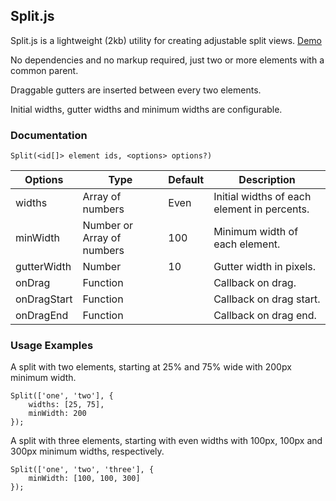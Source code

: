 ## Split.js



Split.js is a lightweight (2kb) utility for creating adjustable split views. [Demo](http://nathancahill.github.io/Split.js/)

No dependencies and no markup required, just two or more elements with a common parent.

Draggable gutters are inserted between every two elements.

Initial widths, gutter widths and minimum widths are configurable.

### Documentation

```
Split(<id[]> element ids, <options> options?)
```

| Options | Type | Default | Description |
|---|---|---|---|
| widths | Array of numbers | Even | Initial widths of each element in percents. |
| minWidth | Number or Array of numbers | 100 | Minimum width of each element. |
| gutterWidth | Number | 10 | Gutter width in pixels. |
| onDrag | Function | | Callback on drag. |
| onDragStart | Function | | Callback on drag start. |
| onDragEnd | Function | | Callback on drag end. |

### Usage Examples

A split with two elements, starting at 25% and 75% wide with 200px minimum width.

```
Split(['one', 'two'], {
    widths: [25, 75],
    minWidth: 200
});
```

A split with three elements, starting with even widths with 100px, 100px and 300px minimum widths, respectively.

```
Split(['one', 'two', 'three'], {
    minWidth: [100, 100, 300]
});
```